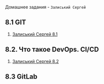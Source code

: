Домашнее задания - `Залиський Сергей` 



## 8.1 GIT

1. [Залиський Сергей 8.1](https://github.com/zitrax1/8-01-WH/blob/main/8-01-WH)


## 8.2. Что такое DevOps. СI/СD

1. [Залиський Сергей 8.2](https://github.com/zitrax1/8-01-WH/blob/main/8-02-WH)



## 8.3 GitLab










